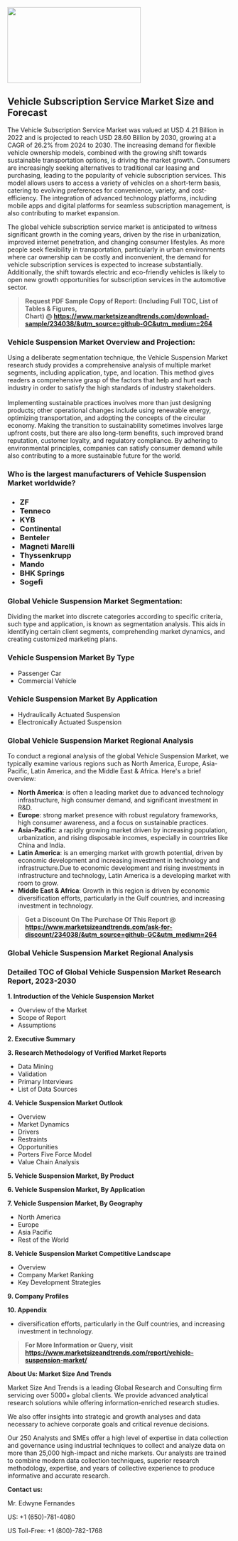 <p><img class="alignnone size-medium wp-image-20088" src="https://ffe5etoiles.com/wp-content/uploads/2024/12/MST1-300x171.png" alt="" width="300" height="171" /></p><h2>Vehicle Subscription Service Market Size and Forecast</h2><p>The Vehicle Subscription Service Market was valued at USD 4.21 Billion in 2022 and is projected to reach USD 28.60 Billion by 2030, growing at a CAGR of 26.2% from 2024 to 2030. The increasing demand for flexible vehicle ownership models, combined with the growing shift towards sustainable transportation options, is driving the market growth. Consumers are increasingly seeking alternatives to traditional car leasing and purchasing, leading to the popularity of vehicle subscription services. This model allows users to access a variety of vehicles on a short-term basis, catering to evolving preferences for convenience, variety, and cost-efficiency. The integration of advanced technology platforms, including mobile apps and digital platforms for seamless subscription management, is also contributing to market expansion.</p><p>The global vehicle subscription service market is anticipated to witness significant growth in the coming years, driven by the rise in urbanization, improved internet penetration, and changing consumer lifestyles. As more people seek flexibility in transportation, particularly in urban environments where car ownership can be costly and inconvenient, the demand for vehicle subscription services is expected to increase substantially. Additionally, the shift towards electric and eco-friendly vehicles is likely to open new growth opportunities for subscription services in the automotive sector.</p></p><blockquote id="" class=""><strong>Request PDF Sample Copy of Report: (Including Full TOC, List of Tables &amp; Figures, Chart)&nbsp;@&nbsp;<strong><a href="https://www.marketsizeandtrends.com/download-sample/234038/&utm_source=github-GC&utm_medium=264" target="_blank">https://www.marketsizeandtrends.com/download-sample/234038/&utm_source=github-GC&utm_medium=264</a></strong></strong></blockquote><h3 id="" class="">Vehicle Suspension Market&nbsp;Overview and Projection:</h3><p id="" class="">Using a deliberate segmentation technique, the Vehicle Suspension Market research study provides a comprehensive analysis of multiple market segments, including application, type, and location. This method gives readers a comprehensive grasp of the factors that help and hurt each industry in order to satisfy the high standards of industry stakeholders. <br /> <br />Implementing sustainable practices involves more than just designing products; other operational changes include using renewable energy, optimizing transportation, and adopting the concepts of the circular economy. Making the transition to sustainability sometimes involves large upfront costs, but there are also long-term benefits, such improved brand reputation, customer loyalty, and regulatory compliance. By adhering to environmental principles, companies can satisfy consumer demand while also contributing to a more sustainable future for the world.</p><h3 id="" class="">Who is the largest manufacturers of&nbsp;Vehicle Suspension Market worldwide?</h3><h3 class=""><p><ul><li>ZF </li><li> Tenneco </li><li> KYB </li><li> Continental </li><li> Benteler </li><li> Magneti Marelli </li><li> Thyssenkrupp </li><li> Mando </li><li> BHK Springs </li><li> Sogefi</li></ul></p></h3><h3 id="" class="">Global&nbsp;Vehicle Suspension Market Segmentation:</h3><p id="" class="">Dividing the market into discrete categories according to specific criteria, such type and application, is known as segmentation analysis. This aids in identifying certain client segments, comprehending market dynamics, and creating customized marketing plans.</p><h3 id="" class="">Vehicle Suspension Market&nbsp;By Type</h3><p><p><ul><li>Passenger Car</li><li> Commercial Vehicle</p></li></ul></p></p><h3 id="" class="">Vehicle Suspension Market&nbsp;By Application</h3><p class=""><p><ul><li>Hydraulically Actuated Suspension</li><li> Electronically Actuated Suspension</li></ul></p></p><h3 id="" class="">Global Vehicle Suspension Market Regional Analysis</h3><p id="" class="">To conduct a regional analysis of the global Vehicle Suspension Market, we typically examine various regions such as North America, Europe, Asia-Pacific, Latin America, and the Middle East &amp; Africa. Here's a brief overview:</p><ul><li><strong>North America</strong>: is often a leading market due to advanced technology infrastructure, high consumer demand, and significant investment in R&amp;D.</li><li><strong>Europe</strong>: strong market presence with robust regulatory frameworks, high consumer awareness, and a focus on sustainable practices.</li><li><strong>Asia-Pacific</strong>: a rapidly growing market driven by increasing population, urbanization, and rising disposable incomes, especially in countries like China and India.</li><li><strong>Latin America</strong>: is an emerging market with growth potential, driven by economic development and increasing investment in technology and infrastructure.Due to economic development and rising investments in infrastructure and technology, Latin America is a developing market with room to grow.</li><li><strong>Middle East &amp; Africa</strong>: Growth in this region is driven by economic diversification efforts, particularly in the Gulf countries, and increasing investment in technology.</li></ul><blockquote id="" class=""><strong>Get a Discount On The Purchase Of This Report @ <strong><a href="https://www.marketsizeandtrends.com/ask-for-discount/234038/&utm_source=github-GC&utm_medium=264" target="_blank">https://www.marketsizeandtrends.com/ask-for-discount/234038/&utm_source=github-GC&utm_medium=264</a></strong></strong></blockquote><h3 id="" class="">Global Vehicle Suspension Market Regional Analysis</h3><h3 id="" class="">Detailed TOC of Global Vehicle Suspension Market Research Report, 2023-2030</h3><p id="" class=""><strong>1. Introduction of the Vehicle Suspension Market</strong></p><ul><li>Overview of the Market</li><li>Scope of Report</li><li>Assumptions</li></ul><p id="" class=""><strong>2. Executive Summary</strong></p><p id="" class=""><strong>3. Research Methodology of Verified Market Reports</strong></p><ul><li>Data Mining</li><li>Validation</li><li>Primary Interviews</li><li>List of Data Sources</li></ul><p id="" class=""><strong>4. Vehicle Suspension Market Outlook</strong></p><ul><li>Overview</li><li>Market Dynamics</li><li>Drivers</li><li>Restraints</li><li>Opportunities</li><li>Porters Five Force Model</li><li>Value Chain Analysis</li></ul><p id="" class=""><strong>5. Vehicle Suspension Market, By Product</strong></p><p id="" class=""><strong>6. Vehicle Suspension Market, By Application</strong></p><p id="" class=""><strong>7. Vehicle Suspension Market, By Geography</strong></p><ul><li>North America</li><li>Europe</li><li>Asia Pacific</li><li>Rest of the World</li></ul><p id="" class=""><strong>8. Vehicle Suspension Market Competitive Landscape</strong></p><ul><li>Overview</li><li>Company Market Ranking</li><li>Key Development Strategies</li></ul><p id="" class=""><strong>9. Company Profiles</strong></p><p id="" class=""><strong>10. Appendix</strong></p><ul><li>diversification efforts, particularly in the Gulf countries, and increasing investment in technology.</li></ul><blockquote id="" class=""><strong>For More Information or Query, visit <strong><strong><a href="https://www.marketsizeandtrends.com/report/vehicle-suspension-market/" target="_blank">https://www.marketsizeandtrends.com/report/vehicle-suspension-market/</a></strong></strong></strong></blockquote><p id="" class=""><strong>About Us: Market Size And Trends</strong></p><p id="" class="">Market Size And Trends is a leading Global Research and Consulting firm servicing over 5000+ global clients. We provide advanced analytical research solutions while offering information-enriched research studies.</p><p id="" class="">We also offer insights into strategic and growth analyses and data necessary to achieve corporate goals and critical revenue decisions.</p><p id="" class="">Our 250 Analysts and SMEs offer a high level of expertise in data collection and governance using industrial techniques to collect and analyze data on more than 25,000 high-impact and niche markets. Our analysts are trained to combine modern data collection techniques, superior research methodology, expertise, and years of collective experience to produce informative and accurate research.</p><p id="" class=""><strong>Contact us:</strong></p><p id="" class="">Mr. Edwyne Fernandes</p><p id="" class="">US: +1 (650)-781-4080</p><p id="" class="">US Toll-Free: +1 (800)-782-1768</p>
